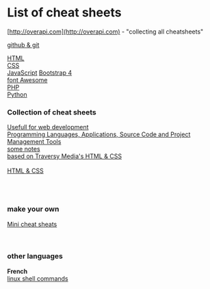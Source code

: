 # List of cheat sheets
[http://overapi.com](http://overapi.com) - "collecting all cheatsheets"


[github & git](https://github.com/tiimgreen/github-cheat-sheet#readme)  

 
[HTML]()  
[CSS]()  
[JavaScript](https://github.com/wilfredinni/javascript-cheatsheet#readme) 
[Bootstrap 4](https://www.creative-tim.com/cheatsheet/bootstrap4#carouselExampleIndicators)  
[font Awesome](https://fontawesome.bootstrapcheatsheets.com/)  
[PHP]()  
[Python](http://overapi.com/python)  




### Collection of cheat sheets
[Usefull for web development](https://groupe-sii.github.io/cheat-sheets/)  
[Programming Languages, Applications, Source Code and Project Management Tools](https://github.com/tdamdouni/CheatSheets)  
[some notes](https://github.com/manmustbecool/MyWiki/#readme)  
[based on Traversy Media's HTML & CSS](https://github.com/ShauryaBhandari/HTML-CSS)  
[]()  
[HTML & CSS](https://acchou.github.io/html-css-cheat-sheet/html-css-cheat-sheet.html)  
[]()  
 
[]()  
[]()  
[]()  



### make your own
[Mini cheat sheats](https://github.com/hanapotski/minicheatsheets#readme)  
[]()  
[]()  
[]()  


### other languages
**French**  
[linux shell commands](http://juliend.github.io/linux-cheatsheet/)  
